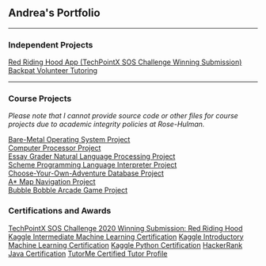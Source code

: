 ## Andrea's Portfolio

---

### Independent Projects

[Red Riding Hood App (TechPointX SOS Challenge Winning Submission)](/red_riding_hood) <br>
[Backpat Volunteer Tutoring](/backpat) <br>

---

### Course Projects
*Please note that I cannot provide source code or other files for course projects due to academic integrity policies at Rose-Hulman.*

[Bare-Metal Operating System Project](/baremetal_os) <br>
[Computer Processor Project](/computer_processor) <br>
[Essay Grader Natural Language Processing Project](/essay_grader) <br>
[Scheme Programming Language Interpreter Project](/scheme_interpreter) <br>
[Choose-Your-Own-Adventure Database Project](/cyoa_database) <br>
[A* Map Navigation Project](/map_nav) <br>
[Bubble Bobble Arcade Game Project](/bubble_bobble) <br>

### Certifications and Awards

[TechPointX SOS Challenge 2020 Winning Submission: Red Riding Hood](https://devpost.com/software/red-riding-hood-2i47k3)
[Kaggle Intermediate Machine Learning Certification](https://www.kaggle.com/learn/certification/andreawynn/intermediate-machine-learning)
[Kaggle Introductory Machine Learning Certification](https://www.kaggle.com/learn/certification/andreawynn/intro-to-machine-learning)
[Kaggle Python Certification](https://www.kaggle.com/learn/certification/andreawynn/python)
[HackerRank Java Certification](https://www.hackerrank.com/certificates/8e67b1460247)
[TutorMe Certified Tutor Profile](https://tutorme.com/tutors/264453/)


